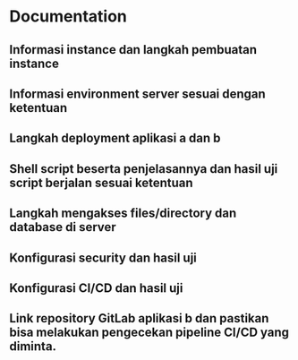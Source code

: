 # Documentation

## Informasi instance dan langkah pembuatan instance
## Informasi environment server sesuai dengan ketentuan
## Langkah deployment aplikasi a dan b
## Shell script beserta penjelasannya dan hasil uji script berjalan sesuai ketentuan
## Langkah mengakses files/directory dan database di server
## Konfigurasi security dan hasil uji
## Konfigurasi CI/CD dan hasil uji
## Link repository GitLab aplikasi b dan pastikan bisa melakukan pengecekan pipeline CI/CD yang diminta.
